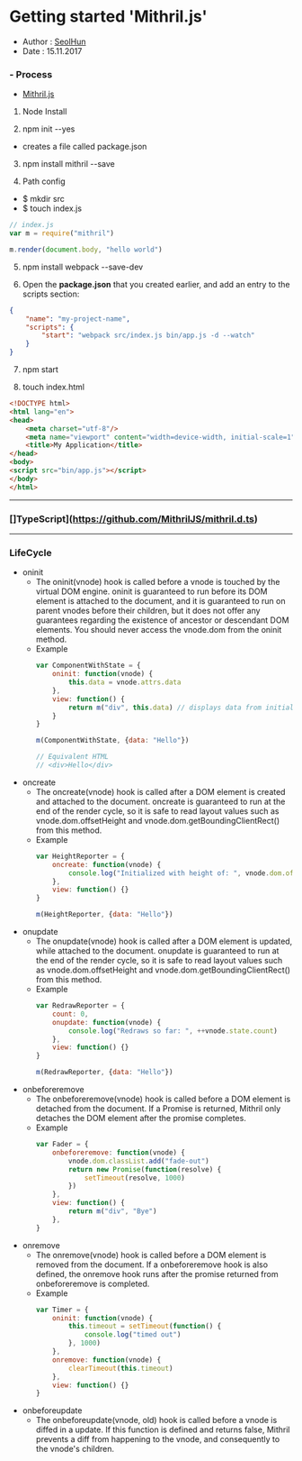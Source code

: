# Getting started 'Mithril.js'
- Author : [SeolHun](https://github.com/SeolHun)
- Date : 15.11.2017


### - Process
- [Mithril.js](https://mithril.js.org/installation.html)
1. Node Install

2. npm init --yes
- creates a file called package.json

3. npm install mithril --save

4. Path config
- $ mkdir src
- $ touch index.js
```javascript
// index.js
var m = require("mithril")

m.render(document.body, "hello world")
```

5. npm install webpack --save-dev

6. Open the **package.json** that you created earlier, and add an entry to the scripts section:
```json
{
    "name": "my-project-name",
    "scripts": {
        "start": "webpack src/index.js bin/app.js -d --watch"
    }
}
```

7. npm start

8. touch index.html
```html
<!DOCTYPE html>
<html lang="en">
<head>
    <meta charset="utf-8"/>
    <meta name="viewport" content="width=device-width, initial-scale=1"/>
    <title>My Application</title>
</head>
<body>
<script src="bin/app.js"></script>
</body>
</html>
```

---
### []TypeScript](https://github.com/MithrilJS/mithril.d.ts)


---
### LifeCycle
- oninit
    - The oninit(vnode) hook is called before a vnode is touched by the virtual DOM engine. oninit is guaranteed to run before its DOM element is attached to the document, and it is guaranteed to run on parent vnodes before their children, but it does not offer any guarantees regarding the existence of ancestor or descendant DOM elements. You should never access the vnode.dom from the oninit method.
    - Example
        ```javascript
        var ComponentWithState = {
            oninit: function(vnode) {
                this.data = vnode.attrs.data
            },
            view: function() {
                return m("div", this.data) // displays data from initialization time
            }
        }
        
        m(ComponentWithState, {data: "Hello"})
        
        // Equivalent HTML
        // <div>Hello</div>
        ```
- oncreate
    - The oncreate(vnode) hook is called after a DOM element is created and attached to the document. oncreate is guaranteed to run at the end of the render cycle, so it is safe to read layout values such as vnode.dom.offsetHeight and vnode.dom.getBoundingClientRect() from this method.
    - Example
        ```javascript
        var HeightReporter = {
            oncreate: function(vnode) {
                console.log("Initialized with height of: ", vnode.dom.offsetHeight)
            },
            view: function() {}
        }
        
        m(HeightReporter, {data: "Hello"})
        ```
- onupdate
    - The onupdate(vnode) hook is called after a DOM element is updated, while attached to the document. onupdate is guaranteed to run at the end of the render cycle, so it is safe to read layout values such as vnode.dom.offsetHeight and vnode.dom.getBoundingClientRect() from this method.
    - Example
        ```javascript
        var RedrawReporter = {
            count: 0,
            onupdate: function(vnode) {
                console.log("Redraws so far: ", ++vnode.state.count)
            },
            view: function() {}
        }
        
        m(RedrawReporter, {data: "Hello"})
        ```
- onbeforeremove
    - The onbeforeremove(vnode) hook is called before a DOM element is detached from the document. If a Promise is returned, Mithril only detaches the DOM element after the promise completes.
    - Example
        ```javascript
        var Fader = {
            onbeforeremove: function(vnode) {
                vnode.dom.classList.add("fade-out")
                return new Promise(function(resolve) {
                    setTimeout(resolve, 1000)
                })
            },
            view: function() {
                return m("div", "Bye")
            },
        }
        ```
- onremove
    - The onremove(vnode) hook is called before a DOM element is removed from the document. If a onbeforeremove hook is also defined, the onremove hook runs after the promise returned from onbeforeremove is completed.
    - Example
        ```javascript
        var Timer = {
            oninit: function(vnode) {
                this.timeout = setTimeout(function() {
                    console.log("timed out")
                }, 1000)
            },
            onremove: function(vnode) {
                clearTimeout(this.timeout)
            },
            view: function() {}
        }
        ```
- onbeforeupdate
    - The onbeforeupdate(vnode, old) hook is called before a vnode is diffed in a update. If this function is defined and returns false, Mithril prevents a diff from happening to the vnode, and consequently to the vnode's children.